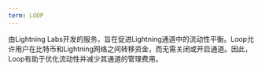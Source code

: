 ```yaml
---
term: LOOP
---
```


由Lightning Labs开发的服务，旨在促进Lightning通道中的流动性平衡。Loop允许用户在比特币和Lightning网络之间转移资金，而无需关闭或开启通道。因此，Loop有助于优化流动性并减少其通道的管理费用。